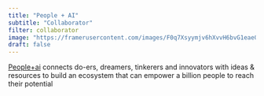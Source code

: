 ```yaml
---
title: "People + AI"
subtitle: "Collaborator"
filter: collaborator
image: "https://framerusercontent.com/images/F0q7Xsyymjv6hXvvH6bvG1eae0.png"
draft: false
---
```

<a href="https://peopleplus.ai/">People+ai</a> connects do-ers, dreamers, tinkerers and innovators with ideas & resources to build an ecosystem that can empower a billion people to reach their potential


